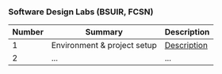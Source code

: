 ### Software Design Labs (BSUIR, FCSN)

| Number | Summary | Description |
| ------ | ------ | ------ |
| 1 | Environment & project setup | [Description](https://github.com/gmltA/SoftwareDesign_tasks#1-environment--project-setup) |  
| 2 | ... | ... |  
